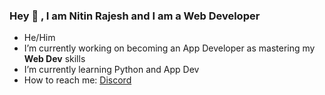 ### Hey 🙋‍ , I am Nitin Rajesh and I am a Web Developer


- He/Him
- I’m currently working on becoming an App Developer as mastering my **Web Dev** skills
- I’m currently learning Python and App Dev
- How to reach me: <a href="https://discord.gg/Y4enK3F9fW">Discord</a>

